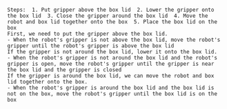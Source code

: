 
    Steps:  1. Put gripper above the box lid  2. Lower the gripper onto the box lid  3. Close the gripper around the box lid  4. Move the robot and box lid together onto the box  5. Place the box lid on the box
    First, we need to put the gripper above the box lid.
    - When the robot's gripper is not above the box lid, move the robot's gripper until the robot's gripper is above the box lid
    If the gripper is not around the box lid, lower it onto the box lid.
    - When the robot's gripper is not around the box lid and the robot's gripper is open, move the robot's gripper until the gripper is near the box lid and the gripper is closed
    If the gripper is around the box lid, we can move the robot and box lid together onto the box.
    - When the robot's gripper is around the box lid and the box lid is not on the box, move the robot's gripper until the box lid is on the box